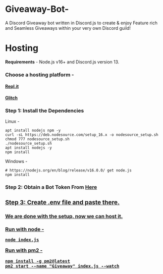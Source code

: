 # Giveaway-Bot-
A Discord Giveaway bot written in Discord.js to create & enjoy Feature rich and Seamless Giveaways within your very own Discord guild!
# Hosting
**Requirements** - Node.js v16+ and Discord.js version 13.
<h3>Choose a hosting platform -</h3>
<h4><a href = https://repl.it/github/Mr-aahir/Giveaway-Bot->Repl.it</a></h4>
<h4><a href = https://glitch.com/edit/#!/import/github/Mr-aahir/Giveaway-Bot->Glitch</a></h4>
<h3>Step 1: Install the Dependencies</h3>
Linux -

```
apt install nodejs npm -y
curl -sL https://deb.nodesource.com/setup_16.x -o nodesource_setup.sh
chmod 777 nodesource_setup.sh
./nodesource_setup.sh
apt install nodejs -y
npm install
```

Windows - 

```
# https://nodejs.org/en/blog/release/v16.0.0/ get node.js
npm install 
```

<h3> Step 2: Obtain a Bot Token From <a href = https://discord.com/developers>Here

<h3> Step 3: Create .env file and paste there.</h3>
<h4>We are done with the setup, now we can host it.</h4>
Run with node -

```
node index.js
```

Run with pm2 - 

```
npm install -g pm2@latest
pm2 start --name "Giveaway" index.js --watch
```
